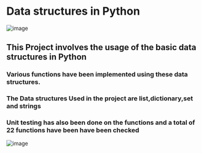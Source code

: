 # Data structures in Python 
![image](https://user-images.githubusercontent.com/81297719/116586695-5e943a00-a937-11eb-880a-8accc1438149.png)

## This Project involves the usage of the basic data structures in Python

### Various functions have been implemented using these data structures.

### The Data structures Used in the project are list,dictionary,set and strings
### Unit testing has also been done on the functions and a total of 22 functions have been have been checked 

![image](https://user-images.githubusercontent.com/81297719/116587088-c0ed3a80-a937-11eb-9214-c0c98e5da0e6.png)
